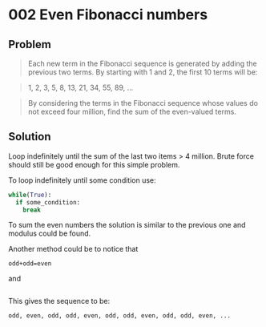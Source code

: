# 002 Even Fibonacci numbers

## Problem
> Each new term in the Fibonacci sequence is generated by adding the previous two terms. By starting with 1 and 2, the first 10 terms will be:

> 1, 2, 3, 5, 8, 13, 21, 34, 55, 89, ...

> By considering the terms in the Fibonacci sequence whose values do not exceed four million, find the sum of the even-valued terms.

## Solution
Loop indefinitely until the sum of the last two items > 4 million. Brute force should still be good enough for this simple problem.

To loop indefinitely until some condition use:
```python
while(True):
  if some_condition:
    break
```
To sum the even numbers the solution is similar to the previous one and modulus could be found.

Another method could be to notice that
```
odd+odd=even
```
and
```even+odd=odd
```
This gives the sequence to be:
```
odd, even, odd, odd, even, odd, odd, even, odd, odd, even, ...
```
